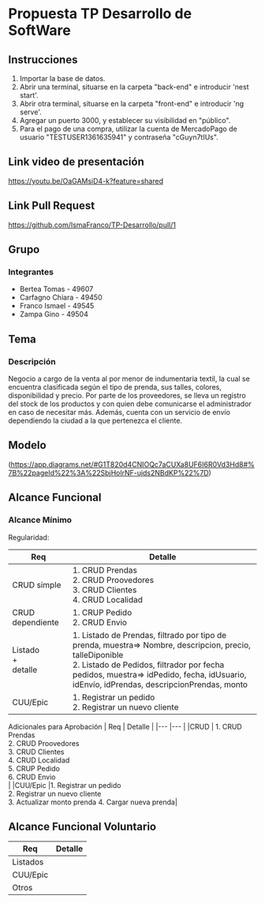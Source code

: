 # Propuesta TP Desarrollo de SoftWare

## Instrucciones
1) Importar la base de datos.
2) Abrir una terminal, situarse en la carpeta "back-end" e introducir 'nest start'.
3) Abrir otra terminal, situarse en la carpeta "front-end" e introducir 'ng serve'.
4) Agregar un puerto 3000, y establecer su visibilidad en "público".
5) Para el pago de una compra, utilizar la cuenta de MercadoPago de usuario "TESTUSER1361635941" y contraseña "cGuyn7tIUs".

## Link video de presentación
https://youtu.be/OaGAMsiD4-k?feature=shared

## Link Pull Request
https://github.com/IsmaFranco/TP-Desarrollo/pull/1

## Grupo

### Integrantes 
-  Bertea Tomas - 49607
-  Carfagno Chiara - 49450
-  Franco  Ismael - 49545
-  Zampa Gino - 49504 

## Tema 
### Descripción
Negocio a cargo de la venta al por menor de indumentaria textil, la cual se encuentra clasificada según el tipo de prenda, sus talles, colores, disponibilidad y precio. Por parte de los proveedores, se lleva un registro del stock de los productos y con quien debe comunicarse el administrador en caso de necesitar más. Además, cuenta con un servicio de envío dependiendo la ciudad a la que pertenezca el cliente.

## Modelo 
(https://app.diagrams.net/#G1T820d4CNIOQc7aCUXa8UF6I6R0Vd3Hd8#%7B%22pageId%22%3A%22SbjHolrNF-ujds2NBdKP%22%7D)

## Alcance Funcional
### Alcance Mínimo 
Regularidad:

|  Req               |    Detalle     |
|---                 |---       |
| CRUD simple        | 1. CRUD Prendas <br> 2. CRUD Proovedores <br> 3. CRUD Clientes <br> 4. CRUD Localidad|
| CRUD dependiente   | 1. CRUP Pedido <br> 2. CRUD Envio|
| Listado <br> + <br> detalle  |1. Listado de Prendas, filtrado por tipo de prenda, muestra=> Nombre, descripcion, precio, talleDiponible <br> 2. Listado de Pedidos, filtrador por fecha pedidos, muestra=> idPedido, fecha, idUsuario, idEnvío, idPrendas, descripcionPrendas, monto|
| CUU/Epic           |1. Registrar un pedido <br> 2. Registrar un nuevo cliente|

Adicionales para Aprobación
|  Req               |    Detalle     |
|---                 |---       |
|CRUD                | 1. CRUD Prendas <br> 2. CRUD Proovedores <br> 3. CRUD Clientes <br> 4. CRUD Localidad <br> 5. CRUP Pedido <br> 6. CRUD Envio <br> |
|CUU/Epic            |1. Registrar un pedido <br> 2. Registrar un nuevo cliente <br> 3. Actualizar monto prenda 4. Cargar nueva prenda|

## Alcance Funcional Voluntario
|  Req               |    Detalle     |
|---                 |---       |
|Listados            ||
|CUU/Epic            ||
|Otros               ||
